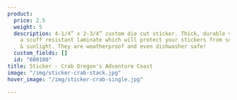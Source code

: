 ```yaml
---
product:
  price: 2.5
  weight: 5
  description: 4-1/4” x 2-3/4” custom die cut sticker. Thick, durable vinyl  with
    a scuff resistant laminate which will protect your stickers from scratches, water
    & sunlight. They are weatherproof and even dishwasher safe!
  custom_fields: []
  id: "600100"
title: Sticker - Crab Oregon's Adventure Coast
image: "/img/sticker-crab-stack.jpg"
hover_image: "/img/sticker-crab-single.jpg"

---
```

